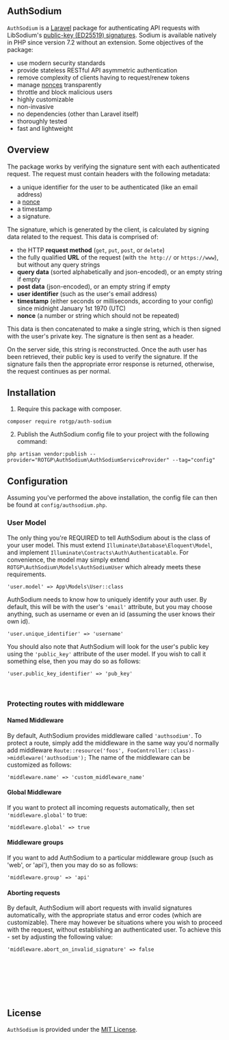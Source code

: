 
## AuthSodium

`AuthSodium` is a [Laravel](https://laravel.com/)
package for authenticating API requests with LibSodium's
[public-key (ED25519)
signatures](https://libsodium.gitbook.io/doc/public-key_cryptography/public-key_signatures).
Sodium is available natively in PHP since version 7.2
without an extension. Some objectives of the package:
  * use modern security standards
  * provide stateless RESTful API asymmetric authentication
  * remove complexity of clients having to request/renew tokens
  * manage
    [nonces](https://en.wikipedia.org/wiki/Cryptographic_nonce)
    transparently
  * throttle and block malicious users
  * highly customizable
  * non-invasive
  * no dependencies (other than Laravel itself)
  * thoroughly tested
  * fast and lightweight


## Overview

The package works by verifying the signature sent with each
authenticated request. The request must contain headers
with the following metadata: 
 - a unique identifier for the
user to be authenticated (like an email address)
 - a
   [nonce](https://en.wikipedia.org/wiki/Cryptographic_nonce)
 - a timestamp
 - a signature. 

The signature, which is generated by the client, is calculated by signing data
related to the request. This data is comprised of:
 - the HTTP **request method** (`get`, `put`, `post`, or `delete`)
 - the fully qualified **URL** of the request (with `the
   http://` or `https://www`), but without any query
   strings
 - **query data** (sorted alphabetically and json-encoded),
   or an empty string if empty
 - **post data** (json-encoded), or an empty string if empty
 - **user identifier** (such as the user's email address)
 - **timestamp** (either seconds or milliseconds, according
   to your config) since midnight January 1st 1970 (UTC)
 - **nonce** (a number or string which should not be repeated)

This data is then concatenated to make a single string,
which is then signed with the user's private key. The
signature is then sent as a header.

On the server side, this string is reconstructed. Once
the auth user has been retrieved, their public key is
used to verify the signature. If the signature fails
then the appropriate error response is returned,
otherwise, the request continues as per normal.

## Installation

1) Require this package with composer.

```shell
composer require rotgp/auth-sodium
```

2) Publish the AuthSodium config file to your project with
   the following command:

```shell
php artisan vendor:publish --provider="ROTGP\AuthSodium\AuthSodiumServiceProvider" --tag="config"
```

## Configuration

Assuming you've performed the above installation, the
config file can then be found at
`config/authsodium.php`. 

### User Model
The only thing you're REQUIRED to tell AuthSodium
about is the class of your user model. This must extend
`Illuminate\Database\Eloquent\Model`, and implement
`Illuminate\Contracts\Auth\Authenticatable`. For
convenience, the model may simply extend
`ROTGP\AuthSodium\Models\AuthSodiumUser` which already
meets these requirements.

`'user.model' => App\Models\User::class`

AuthSodium needs to know how to uniquely identify your
auth user. By default, this will be with the user's
`'email'` attribute, but you may choose anything, such
as username or even an id (assuming the user knows
their own id). 

`'user.unique_identifier' => 'username'`

You should also note that AuthSodium will look for the
user's public key using the `'public_key'` attribute of
the user model. If you wish to call it something else,
then you may do so as follows:

`'user.public_key_identifier' => 'pub_key'`

<br />


### Protecting routes with middleware

#### Named Middleware

By default, AuthSodium provides middleware called
`'authsodium'`. To protect a route, simply add the
middleware in the same way you'd normally add middleware
`Route::resource('foos',
FooController::class)->middleware('authsodium');` The
name of the middleware can be customized as follows:

`'middleware.name' => 'custom_middleware_name'`


#### Global Middleware

If you want to protect all incoming requests
automatically, then set `'middleware.global'` to true:

`'middleware.global' => true`


#### Middleware groups

If you want to add AuthSodium to a particular middleware
group (such as 'web', or 'api'), then you may do so as follows:

`'middleware.group' => 'api'`


#### Aborting requests

By default, AuthSodium will abort requests with invalid
signatures automatically, with the appropriate status
and error codes (which are customizable). There may
however be situations where you wish to proceed with the
request, without establishing an authenticated user. To
achieve this - set by adjusting the following value:

`'middleware.abort_on_invalid_signature' => false`






<br /><br /><br /><br /><br />
## License

`AuthSodium` is provided under the [MIT License](https://github.com/vhesener/Closures/blob/master/LICENSE).
